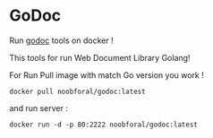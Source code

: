 # GoDoc

Run [godoc](https://pkg.go.dev/golang.org/x/tools/cmd/godoc) tools on docker !

This tools for run Web Document Library Golang!

For Run Pull image with match Go version you work !

```shell
docker pull noobforal/godoc:latest
```

and run server :

```shell
docker run -d -p 80:2222 noobforal/godoc:latest
```
